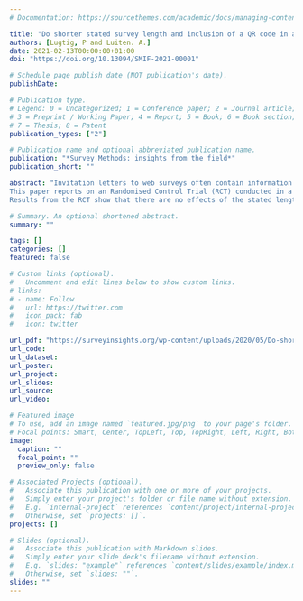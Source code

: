 ```yaml
---
# Documentation: https://sourcethemes.com/academic/docs/managing-content/

title: "Do shorter stated survey length and inclusion of a QR code in an invitation letter lead to better response rates?"
authors: [Lugtig, P and Luiten. A.]
date: 2021-02-13T00:00:00+01:00
doi: "https://doi.org/10.13094/SMIF-2021-00001"

# Schedule page publish date (NOT publication's date).
publishDate: 

# Publication type.
# Legend: 0 = Uncategorized; 1 = Conference paper; 2 = Journal article;
# 3 = Preprint / Working Paper; 4 = Report; 5 = Book; 6 = Book section;
# 7 = Thesis; 8 = Patent
publication_types: ["2"]

# Publication name and optional abbreviated publication name.
publication: "*Survey Methods: insights from the field*"
publication_short: ""

abstract: "Invitation letters to web surveys often contain information on how long it will take to complete a web survey. When the stated length in an invitation of a survey is short, it could help to convince respondents to participate in the survey. When it is long respondents may choose not to participate, and when the actual length is longer than the stated length there may be a risk of dropout.
This paper reports on an Randomised Control Trial (RCT) conducted in a cross-sectional survey conducted in the Netherlands. The RCT included different version of the stated length of a survey and inclusion of a Quick Response (QR) code as ways to communicate to potential respondents that the survey was short or not.
Results from the RCT show that there are no effects of the stated length on actual participation in the survey, nor do we find an effect on dropout. We do however find that inclusion of a QR code leads respondents to be more likely to use a smartphone, and find some evidence for a different composition of our respondent sample in terms of age."

# Summary. An optional shortened abstract.
summary: ""

tags: []
categories: []
featured: false

# Custom links (optional).
#   Uncomment and edit lines below to show custom links.
# links:
# - name: Follow
#   url: https://twitter.com
#   icon_pack: fab
#   icon: twitter

url_pdf: "https://surveyinsights.org/wp-content/uploads/2020/05/Do-shorter-stated-survey-length-and-inclusion-of-a-QR-code-in-an-invitation-letter-lead-to-better-response-rates-Survey-Methods-Insights-from-the-Field-SMIF.pdf"
url_code:
url_dataset:
url_poster:
url_project:
url_slides:
url_source:
url_video:

# Featured image
# To use, add an image named `featured.jpg/png` to your page's folder. 
# Focal points: Smart, Center, TopLeft, Top, TopRight, Left, Right, BottomLeft, Bottom, BottomRight.
image:
  caption: ""
  focal_point: ""
  preview_only: false

# Associated Projects (optional).
#   Associate this publication with one or more of your projects.
#   Simply enter your project's folder or file name without extension.
#   E.g. `internal-project` references `content/project/internal-project/index.md`.
#   Otherwise, set `projects: []`.
projects: []

# Slides (optional).
#   Associate this publication with Markdown slides.
#   Simply enter your slide deck's filename without extension.
#   E.g. `slides: "example"` references `content/slides/example/index.md`.
#   Otherwise, set `slides: ""`.
slides: ""
---
```

